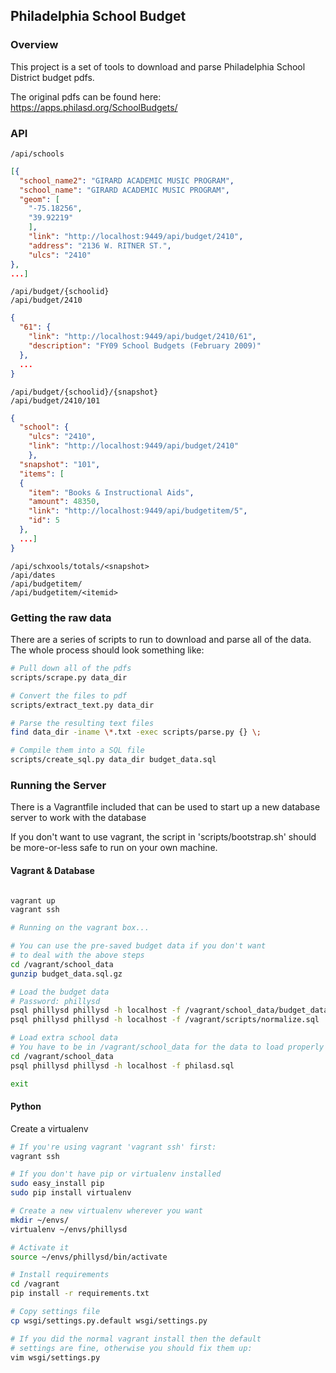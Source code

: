 ## Philadelphia School Budget

### Overview
This project is a set of tools to download and parse
Philadelphia School District budget pdfs.

The original pdfs can be found here:
https://apps.philasd.org/SchoolBudgets/

### API
```
/api/schools
```

```json
[{
  "school_name2": "GIRARD ACADEMIC MUSIC PROGRAM",
  "school_name": "GIRARD ACADEMIC MUSIC PROGRAM",
  "geom": [
    "-75.18256",
    "39.92219"
    ],
    "link": "http://localhost:9449/api/budget/2410",
    "address": "2136 W. RITNER ST.",
    "ulcs": "2410"
},
...]
```

```
/api/budget/{schoolid}
/api/budget/2410
```
```json
{
  "61": {
    "link": "http://localhost:9449/api/budget/2410/61",
    "description": "FY09 School Budgets (February 2009)"
  },
  ...
}
```

```
/api/budget/{schoolid}/{snapshot}
/api/budget/2410/101
```

```json
{
  "school": {
    "ulcs": "2410",
    "link": "http://localhost:9449/api/budget/2410"
    },
  "snapshot": "101",
  "items": [
  {
    "item": "Books & Instructional Aids",
    "amount": 48350,
    "link": "http://localhost:9449/api/budgetitem/5",
    "id": 5
  },
  ...]
}
```

```
/api/schxools/totals/<snapshot>
/api/dates
/api/budgetitem/
/api/budgetitem/<itemid>
```

### Getting the raw data

There are a series of scripts to run to download and
parse all of the data. The whole process should look
something like:

```bash
# Pull down all of the pdfs
scripts/scrape.py data_dir

# Convert the files to pdf
scripts/extract_text.py data_dir

# Parse the resulting text files
find data_dir -iname \*.txt -exec scripts/parse.py {} \;

# Compile them into a SQL file
scripts/create_sql.py data_dir budget_data.sql
```

### Running the Server

There is a Vagrantfile included that can be used to start
up a new database server to work with the database

If you don't want to use vagrant, the script in 'scripts/bootstrap.sh'
should be more-or-less safe to run on your own machine.

#### Vagrant & Database

```bash

vagrant up
vagrant ssh

# Running on the vagrant box...

# You can use the pre-saved budget data if you don't want
# to deal with the above steps
cd /vagrant/school_data
gunzip budget_data.sql.gz

# Load the budget data
# Password: phillysd
psql phillysd phillysd -h localhost -f /vagrant/school_data/budget_data.sql
psql phillysd phillysd -h localhost -f /vagrant/scripts/normalize.sql

# Load extra school data
# You have to be in /vagrant/school_data for the data to load properly
cd /vagrant/school_data
psql phillysd phillysd -h localhost -f philasd.sql

exit
```

#### Python

Create a virtualenv

```bash
# If you're using vagrant 'vagrant ssh' first:
vagrant ssh

# If you don't have pip or virtualenv installed
sudo easy_install pip
sudo pip install virtualenv

# Create a new virtualenv wherever you want
mkdir ~/envs/
virtualenv ~/envs/phillysd

# Activate it
source ~/envs/phillysd/bin/activate

# Install requirements
cd /vagrant
pip install -r requirements.txt

# Copy settings file
cp wsgi/settings.py.default wsgi/settings.py

# If you did the normal vagrant install then the default
# settings are fine, otherwise you should fix them up:
vim wsgi/settings.py